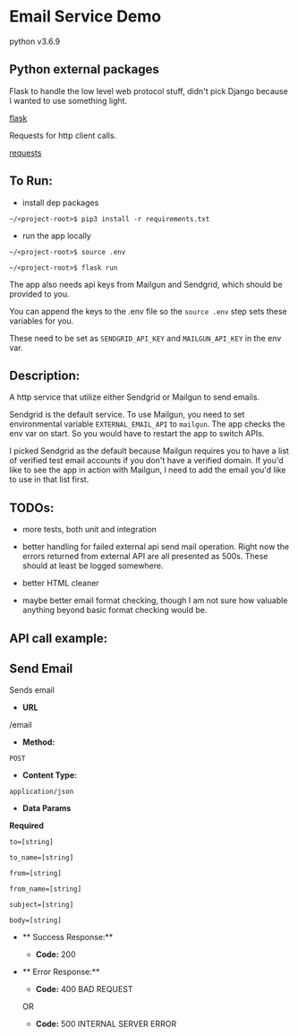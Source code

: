 # Email Service Demo

python v3.6.9

## Python external packages

Flask to handle the low level web protocol stuff, didn't pick Django because I wanted to use something light.

[flask](https://flask.palletsprojects.com/en/1.1.x/)

Requests for http client calls.

[requests](https://2.python-requests.org/en/master/)


## To Run:

- install dep packages

`~/<project-root>$ pip3 install -r requirements.txt`

- run the app locally

`~/<project-root>$ source .env`

`~/<project-root>$ flask run`

The app also needs api keys from Mailgun and Sendgrid, which should be provided to you.

You can append the keys to the .env file so the `source .env` step sets these variables for you.

These need to be set as `SENDGRID_API_KEY` and `MAILGUN_API_KEY` in the env var.

## Description:

A http service that utilize either Sendgrid or Mailgun to send emails.

Sendgrid is the default service. To use Mailgun, you need to set environmental variable `EXTERNAL_EMAIL_API` to `mailgun`. The app checks the env var on start. So you would have to restart the app to switch APIs.

I picked Sendgrid as the default because Mailgun requires you to have a list of verified test email accounts if you don't have a verified domain. If you'd like to see the app in action with Mailgun, I need to add the email you'd like to use in that list first.

## TODOs:

- more tests, both unit and integration

- better handling for failed external api send mail operation. Right now the errors returned from external API are all presented as 500s. These should at least be logged somewhere.

- better HTML cleaner

- maybe better email format checking, though I am not sure how valuable anything beyond basic format checking would be.

## API call example:

**Send Email**
----
Sends email
* **URL**

/email

* **Method:**

`POST`

* **Content Type:**

`application/json`

* **Data Params**

**Required**

`to=[string]`

`to_name=[string]`

`from=[string]`

`from_name=[string]`

`subject=[string]`

`body=[string]`

* ** Success Response:**

	* **Code:** 200
	
* ** Error Response:**

	* **Code:** 400 BAD REQUEST
	
	OR
	
	* **Code:** 500 INTERNAL SERVER ERROR
